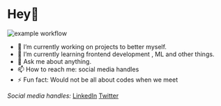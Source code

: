 # Hey👋
![example workflow](https://github.com/github/docs/workflows/main.yml/badge.svg)
<!--
**maxxies/maxxies** is a ✨ _special_ ✨ repository because its `README.md` (this file) appears on your GitHub profile.

Here are some ideas to get you started:
-->

- 🔭 I’m currently working on projects to better myself.
- 🌱 I’m currently learning frontend development , ML and other things.
- 💬 Ask me about anything.
- 📫 How to reach me: social media handles
- ⚡ Fun fact: Would not be all about codes when we meet

_Social media handles:_
[LinkedIn](https://www.linkedin.com/in/maxwell-mawube-588444193/)
[Twitter](https://twitter.com/maxwell_mawube)

